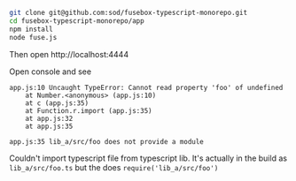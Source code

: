 ```bash
git clone git@github.com:sod/fusebox-typescript-monorepo.git
cd fusebox-typescript-monorepo/app
npm install
node fuse.js
```

Then open http://localhost:4444

Open console and see

```log
app.js:10 Uncaught TypeError: Cannot read property 'foo' of undefined
    at Number.<anonymous> (app.js:10)
    at c (app.js:35)
    at Function.r.import (app.js:35)
    at app.js:32
    at app.js:35

app.js:35 lib_a/src/foo does not provide a module
```

Couldn't import typescript file from typescript lib. It's actually in the build as `lib_a/src/foo.ts` but the does `require('lib_a/src/foo')` 

